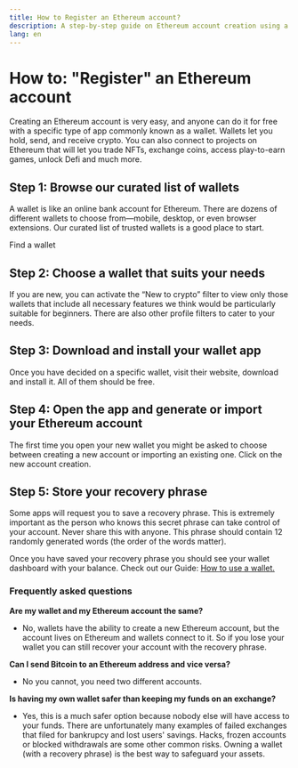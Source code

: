 ```yaml
---
title: How to Register an Ethereum account?
description: A step-by-step guide on Ethereum account creation using a wallet.
lang: en
---
```


# How to: "Register" an Ethereum account

Creating an Ethereum account is very easy, and anyone can do it for free with a specific type of app commonly known as a wallet. Wallets let you hold, send, and receive crypto. You can also connect to projects on Ethereum that will let you trade NFTs, exchange coins, access play-to-earn games, unlock Defi and much more.

## Step 1: Browse our curated list of wallets

A wallet is like an online bank account for Ethereum. There are dozens of different wallets to choose from—mobile, desktop, or even browser extensions. Our curated list of trusted wallets is a good place to start. 

<ButtonLink to="/wallets/find-wallet/">
  Find a wallet
</ButtonLink>

## Step 2: Choose a wallet that suits your needs

If you are new, you can activate the “New to crypto” filter to view only those wallets that include all necessary features we think would be particularly suitable for beginners. There are also other profile filters to cater to your needs.

## Step 3: Download and install your wallet app

Once you have decided on a specific wallet, visit their website, download and install it. All of them should be free. 

## Step 4: Open the app and generate or import your Ethereum account
The first time you open your new wallet you might be asked to choose between creating a new account or importing an existing one. Click on the new account creation. 


## Step 5: Store your recovery phrase

Some apps will request you to save a recovery phrase. This is extremely important as the person who knows this secret phrase can take control of your account. Never share this with anyone. This phrase should contain 12 randomly generated words (the order of the words matter).

Once you have saved your recovery phrase you should see your wallet dashboard with your balance. Check out our Guide: [How to use a wallet.](https://ethereum.org/en/guides/how-to-use-a-wallet)


### Frequently asked questions

**Are my wallet and my Ethereum account the same?**
- No, wallets have the ability to create a new Ethereum account, but the account lives on Ethereum and wallets connect to it. So if you lose your wallet you can still recover your account with the recovery phrase.

**Can I send Bitcoin to an Ethereum address and vice versa?**

- No you cannot, you need two different accounts.

**Is having my own wallet safer than keeping my funds on an exchange?**

- Yes, this is a much safer option because nobody else will have access to your funds. There are unfortunately many examples of failed exchanges that filed for bankrupcy and lost users' savings. Hacks, frozen accounts or blocked withdrawals are some other common risks. Owning a wallet (with a recovery phrase) is the best way to safeguard your assets. 
